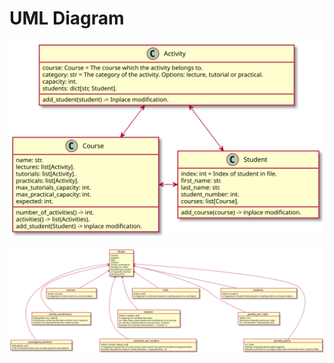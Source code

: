 # UML Diagram

<div hidden>
@startuml
'Change only this value depending of the number of @startuml/@enduml on the full file
'https://forum.plantuml.net/13673/make-multiple-%40startuml%40enduml-blocks-file-generate-diagram
!$max=2
!$i=1
label l [
!while $i < $max+1
  {{
  !include %filename()!$i
  }}
  !$i = $i +1
!endwhile
]
@enduml

@startuml ImmutableData

class Activity{
    add_student(student) -> Inplace modification.
    course: Course = The course which the activity belongs to.
    category: str = The category of the activity. Options: lecture, tutorial or practical.
    capacity: int.
    students: dict[str, Student].
}

class Course{
    number_of_activities() -> int.
    activities() -> list(Activities).
    add_student(Student) -> inplace modification.
    name: str.
    lectures: list[Activity].
    tutorials: list[Activity].
    practicals: list[Activity].
    max_tutorials_capacity: int.
    max_practical_capacity: int.
    expected: int.
}

class Student{
    add_course(course) -> inplace modification.
    index: int = Index of student in file.
    first_name: str.
    last_name: str.
    student_number: int.
    courses: list[Course].
}

Activity <-down-> Course
Activity <-down-> Student
Course <-right-> Student


@enduml

@startuml ModelDiagram

object Model{
    courses
    students
    halls
    solution
    activity_enrollments
    penalty_per_index
    penalties_per_student
    unassigned_activities
    penalty_points
}

object courses{
    dict[str, Course]
    A mapping of a course name to a Course object.
}

object students{
    dict[str, Student]
    A mapping of a student index (based on loading order) to a Student object.
}

object halls{
    dict[str, Hall]
    A mapping of a hall index (based on loading order) to a Hall object.
}

object solution{
    dict[int, tuple[str, str]]
    A mapping of a schedule slot index.
    An index maps a day-timeslot-hall combination to an activity.
    {field} An activity is represented as ('Course name', 'Activity').
    {field} Example of an activity: ('Heuristieken 1', 'lecture 1').
}

object activity_enrollments{
    dict[tuple[str, str], set[int]]
    A dictionary containing activities and their set of students.
    Students are represented by their index number.
}

object penalty_per_index{
    dict[int, int]
    Dictionary of penalty points per index.
    E.G. {'(timeslot) 0': 5 (penalty points)}.
}

object penalties_per_student{
    dict[int, dict[int, dict[str, int]]]
    A mapping of student IDs to a dict of days which map to the conflict penalties and gap penalties.
    Example: {(student) 0: {(day) 0: conflict penalties : 5, gap penalties : 2}.
}

object unassigned_activities{
    list[tuple[str, str]]
    A list of activities which have not been placed in the solution.
}

object penalty_points{
    int | float
    Number of penalty points added together.
     Defaults to infinite on an empty model and is overwritten when model is filled.
}

Model <-up- courses
Model <-up- students
Model <-up- halls
halls <-[hidden]- solution
Model <-up- solution
courses <-[hidden]- activity_enrollments
Model <-up- activity_enrollments
students <-[hidden]- penalty_per_index
Model <-up- penalty_per_index
solution <-[hidden]- penalties_per_student
Model <-up- penalties_per_student
activity_enrollments <-[hidden]- unassigned_activities
Model <-up- unassigned_activities
penalty_per_index <-[hidden]- penalty_points
Model <-up- penalty_points

@enduml

</div>

![UML Diagram](ImmutableData.svg)


![Model Diagram](ModelDiagram.svg)